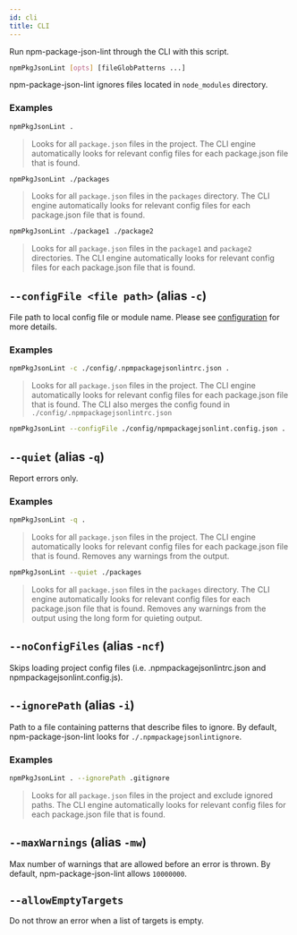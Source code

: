 ```yaml
---
id: cli
title: CLI
---
```


Run npm-package-json-lint through the CLI with this script.

```bash
npmPkgJsonLint [opts] [fileGlobPatterns ...]
```

npm-package-json-lint ignores files located in `node_modules` directory.

### Examples

```bash
npmPkgJsonLint .
```

> Looks for all `package.json` files in the project. The CLI engine automatically looks for relevant config files for each package.json file that is found.

```bash
npmPkgJsonLint ./packages
```

> Looks for all `package.json` files in the `packages` directory. The CLI engine automatically looks for relevant config files for each package.json file that is found.

```bash
npmPkgJsonLint ./package1 ./package2
```

> Looks for all `package.json` files in the `package1` and `package2` directories. The CLI engine automatically looks for relevant config files for each package.json file that is found.

## `--configFile <file path>` (alias `-c`)

File path to local config file or module name. Please see [configuration](configuration.md) for more details.

### Examples

```bash
npmPkgJsonLint -c ./config/.npmpackagejsonlintrc.json .
```

> Looks for all `package.json` files in the project. The CLI engine automatically looks for relevant config files for each package.json file that is found. The CLI also merges the config found in `./config/.npmpackagejsonlintrc.json`

```bash
npmPkgJsonLint --configFile ./config/npmpackagejsonlint.config.json .
```

## `--quiet` (alias `-q`)

Report errors only.

### Examples

```bash
npmPkgJsonLint -q .
```

> Looks for all `package.json` files in the project. The CLI engine automatically looks for relevant config files for each package.json file that is found. Removes any warnings from the output.

```bash
npmPkgJsonLint --quiet ./packages
```

> Looks for all `package.json` files in the `packages` directory. The CLI engine automatically looks for relevant config files for each package.json file that is found. Removes any warnings from the output using the long form for quieting output.

## `--noConfigFiles` (alias `-ncf`)

Skips loading project config files (i.e. .npmpackagejsonlintrc.json and npmpackagejsonlint.config.js).

## `--ignorePath` (alias `-i`)

Path to a file containing patterns that describe files to ignore. By default, npm-package-json-lint looks for `./.npmpackagejsonlintignore`.

### Examples

```bash
npmPkgJsonLint . --ignorePath .gitignore
```

> Looks for all `package.json` files in the project and exclude ignored paths. The CLI engine automatically looks for relevant config files for each package.json file that is found.

## `--maxWarnings` (alias `-mw`)

Max number of warnings that are allowed before an error is thrown. By default, npm-package-json-lint allows `10000000`.

## `--allowEmptyTargets`

Do not throw an error when a list of targets is empty.
